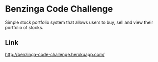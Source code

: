 Benzinga Code Challenge
=========

Simple stock portfolio system that allows users to buy, sell and view their portfolio of stocks.

Link
----
http://benzinga-code-challenge.herokuapp.com/
